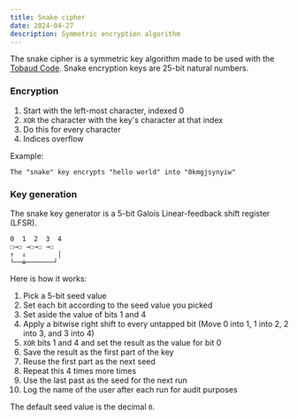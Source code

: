 ```yaml
---
title: Snake cipher
date: 2024-04-27
description: Symmetric encryption algorithm
---
```


The snake cipher is a symmetric key algorithm made to be used with the [Tobaud Code](/xor/library/tobaud-code).
Snake encryption keys are 25-bit natural numbers.

### Encryption

1. Start with the left-most character, indexed 0
2. `XOR` the character with the key's character at that index
3. Do this for every character
4. Indices overflow

Example:
```
The "snake" key encrypts "hello world" into "0kmgjsynyiw"
```

### Key generation

The snake key generator is a 5-bit Galois Linear-feedback shift register (LFSR).

``` 
0  1  2  3  4
☐→☐ →☐→☐ →☐ 
↑  ↓        │
└──⊕───────┘
```

Here is how it works:
1. Pick a 5-bit seed value
2. Set each bit according to the seed value you picked
3. Set aside the value of bits 1 and 4
4. Apply a bitwise right shift to every untapped bit (Move 0 into 1, 1 into 2, 2 into 3, and 3 into 4)
5. `XOR` bits 1 and 4 and set the result as the value for bit 0
6. Save the result as the first part of the key 
7. Reuse the first part as the next seed
8. Repeat this 4 times more times
9. Use the last past as the seed for the next run
10. Log the name of the user after each run for audit purposes

The default seed value is the decimal `0`.
